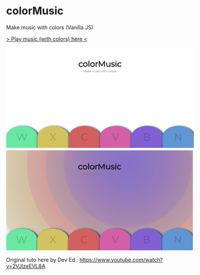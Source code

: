 # colorMusic
Make music with colors (Vanilla JS)

[> Play music (with colors) here <](https://shayreichert.github.io/color_music/)

![screenshot](colorMusic_screen.png)

Original tuto here by Dev Ed : https://www.youtube.com/watch?v=2VJlzeEVL8A
